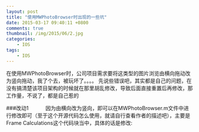 ```yaml
---
layout: post
title: "使用MWPhotoBrowser时出现的一些坑"
date: 2015-03-17 09:40:11 +0800
comments: true
thumbnail: /img/2015/06/2.jpg
categories: 
    - IOS
tags: 
    - IOS
---
```

在使用MWPhotoBrowser时，公司项目需求要将这类型的图片浏览由横向拖动改为竖向拖动，我了个去，被玩坏了。。。。  <!--more-->
先说些错误吧，其实都是自己的问题，在没有搞清楚该项目架构的时候就在那里胡乱修改，导致后面直接重置后再修改，那工作量，不说了，都是自己惹的  

###改动1
&emsp;&emsp;&emsp;因为由横向改为竖向，即可以在MWPhotoBrowser.m文件中进行修改即可（至于这个开源代码怎么使用，就请自行查看作者的描述吧），主要是Frame Calculations这个代码块当中，具体的话是修改:
	